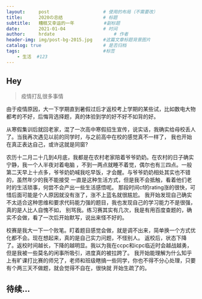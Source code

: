 ```yaml
---
layout:     post                    # 使用的布局（不需要改）
title:      2020の总结               # 标题 
subtitle:   糟糕又幸运的一年           #副标题
date:       2021-01-04              # 时间
author:     hrdate                      # 作者
header-img: img/post-bg-2015.jpg    #这篇文章标题背景图片
catalog: true                       # 是否归档
tags:                               #标签
    - 生活  #123
---
```


## Hey
>疫情打乱很多事情

由于疫情原因，大一下学期直到暑假过后才返校考上学期的某些试，比如数电大物都考的不好，后悔背选择题，真的体验到学的好不好不如背的好。

从寒假集训后就回老家，混了一次高中寒假招生宣传，说实话，我确实给母校丢人了。当我再次遇见以前的同学时，与之前高中在校的感觉真不一样了，
我也开始在真正表达自己，或许这就是同窗?

农历十二月二十几到4月底，我都是在农村老家陪着爷爷奶奶。在农村的日子确实宁静，我一个人半夜对着电脑
，不到一两点就睡不着觉，偶尔也有三四点。一般第二天早上十点多，爷爷奶奶喊我吃早饭，才会醒。与爷爷奶奶相处其实也不错的，虽然年少的我不能接受
一直是这种生活方式，但是我不会抵触，看着他们老时的生活琐事，何尝不会产出一些生活感悟呢。
那段时间cf的rating涨的很快，可惜后面可能是个人原因就没有涨了，涨不上蓝名就很尴尬。
我开始发现自己确实不太适合这种思维和要求代码能力强的题目，我也发现自己的学习能力不是很强，真的是人比人自愧不如，
别骂我。练习赛其实有几次，我是有用百度查题的，确实不会做，看了一次后开始默写，说出来怪不好的。

校赛是我大一下一个败笔。盯着题目感觉会做，就是调不出来，简单换一个方式优化都不会。现在想起来，真的是自己实力问题，不怪别人。
返校后，状态下降了。返校时间越长，下降的越明显。我以为我在ccpc和icpc临近时会越战越勇，但是我被一些莫名的闲事所吸引，进度真的被拉跨了。
我开始能理解为什么知乎上有旷课打比赛的师兄了，老师和班级瞎搞一些同学，你也不得不分心处理，只要有个两三天不做题，就会觉得不自在，很快就
开始生疏了的。

## 待续...
